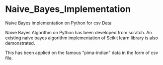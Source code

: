 # Naive_Bayes_Implementation
Naive Bayes implementation on Python for csv Data

Naive Bayes Algorithm on Python has been developed from scratch. An existing naive bayes algorithm implementation of Scikit learn library is also demonstrated.

This has been applied on the famous "pima-indian" data in the form of csv file.
